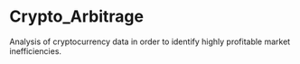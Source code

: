 # Crypto_Arbitrage
Analysis of cryptocurrency data in order to identify highly profitable market inefficiencies.
